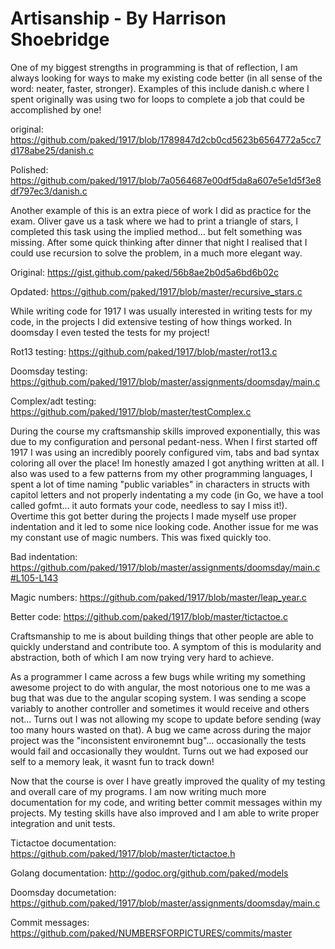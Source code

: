 # Artisanship - By Harrison Shoebridge
One of my biggest strengths in programming is that of reflection, I am always looking for ways to make my existing code better (in all sense of the word: neater, faster, stronger). Examples of this include danish.c where I spent originally was using two for loops to complete a job that could be accomplished by one!

original: https://github.com/paked/1917/blob/1789847d2cb0cd5623b6564772a5cc7d178abe25/danish.c

Polished: https://github.com/paked/1917/blob/7a0564687e00df5da8a607e5e1d5f3e8df797ec3/danish.c

Another example of this is an extra piece of work I did as practice for the exam. Oliver gave us a task where we had to print a triangle of stars, I completed this task using the implied method... but felt something was missing. After some quick thinking after dinner that night I realised that I could use recursion to solve the problem, in a much more elegant way.

Original: https://gist.github.com/paked/56b8ae2b0d5a6bd6b02c

Opdated: https://github.com/paked/1917/blob/master/recursive_stars.c

While writing code for 1917 I was usually interested in writing tests for my code, in the projects I did extensive testing of how things worked. In doomsday I even tested the tests for my project!

Rot13 testing: https://github.com/paked/1917/blob/master/rot13.c

Doomsday testing: https://github.com/paked/1917/blob/master/assignments/doomsday/main.c

Complex/adt testing: https://github.com/paked/1917/blob/master/testComplex.c

During the course my craftsmanship skills improved exponentially, this was due to my configuration and personal pedant-ness. When I first started off 1917 I was using an incredibly poorely configured vim, tabs and bad syntax coloring all over the place! Im honestly amazed I got anything written at all. I also was used to a few patterns from my other programming languages, I spent a lot of time naming "public variables" in characters in structs with capitol letters and not properly indentating a my code (in Go, we have a tool called gofmt... it auto formats your code, needless to say I miss it!). Overtime this got better during the projects I made myself use proper indentation and it led to some nice looking code. Another issue for me was my constant use of magic numbers. This was fixed quickly too.

Bad indentation: https://github.com/paked/1917/blob/master/assignments/doomsday/main.c#L105-L143

Magic numbers: https://github.com/paked/1917/blob/master/leap_year.c

Better code: https://github.com/paked/1917/blob/master/tictactoe.c

Craftsmanship to me is about building things that other people are able to quickly understand and contribute too. A symptom of this is modularity and abstraction, both of which I am now trying very hard to achieve.

As a programmer I came across a few bugs while writing my something awesome project to do with angular, the most notorious one to me was a bug that was due to the angular scoping system. I was sending a scope variably to another controller and sometimes it would receive and others not... Turns out I was not allowing my scope to update before sending (way too many hours wasted on that). A bug we came across during the major project was the "inconsistent environemnt bug"... occasionally the tests would fail and occasionally they wouldnt. Turns out we had exposed our self to a memory leak, it wasnt fun to track down!

Now that the course is over I have greatly improved the quality of my testing and overall care of my programs. I am now writing much more documentation for my code, and writing better commit messages within my projects. My testing skills have also improved and I am able to write proper integration and unit tests.

Tictactoe documentation: https://github.com/paked/1917/blob/master/tictactoe.h

Golang documentation: http://godoc.org/github.com/paked/models

Doomsday documetation: https://github.com/paked/1917/blob/master/assignments/doomsday/main.c

Commit messages: https://github.com/paked/NUMBERSFORPICTURES/commits/master
